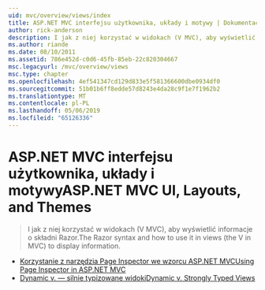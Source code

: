 ```yaml
---
uid: mvc/overview/views/index
title: ASP.NET MVC interfejsu użytkownika, układy i motywy | Dokumentacja firmy Microsoft
author: rick-anderson
description: I jak z niej korzystać w widokach (V MVC), aby wyświetlić informacje o składni Razor.
ms.author: riande
ms.date: 08/10/2011
ms.assetid: 786e452d-c0d6-45fb-85eb-22c820304667
msc.legacyurl: /mvc/overview/views
msc.type: chapter
ms.openlocfilehash: 4ef541347cd129d833e5f581366600dbe0934df0
ms.sourcegitcommit: 51b01b6ff8edde57d8243e4da28c9f1e7f1962b2
ms.translationtype: MT
ms.contentlocale: pl-PL
ms.lasthandoff: 05/06/2019
ms.locfileid: "65126336"
---
```

# <a name="aspnet-mvc-ui-layouts-and-themes"></a><span data-ttu-id="0bc6b-103">ASP.NET MVC interfejsu użytkownika, układy i motywy</span><span class="sxs-lookup"><span data-stu-id="0bc6b-103">ASP.NET MVC UI, Layouts, and Themes</span></span>

> <span data-ttu-id="0bc6b-104">I jak z niej korzystać w widokach (V MVC), aby wyświetlić informacje o składni Razor.</span><span class="sxs-lookup"><span data-stu-id="0bc6b-104">The Razor syntax and how to use it in views (the V in MVC) to display information.</span></span>

- [<span data-ttu-id="0bc6b-105">Korzystanie z narzędzia Page Inspector we wzorcu ASP.NET MVC</span><span class="sxs-lookup"><span data-stu-id="0bc6b-105">Using Page Inspector in ASP.NET MVC</span></span>](using-page-inspector-in-aspnet-mvc.md)
- [<span data-ttu-id="0bc6b-106">Dynamic v. — silnie typizowane widoki</span><span class="sxs-lookup"><span data-stu-id="0bc6b-106">Dynamic v. Strongly Typed Views</span></span>](dynamic-v-strongly-typed-views.md)

